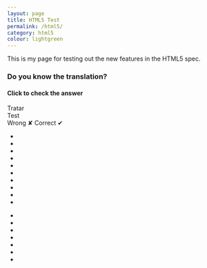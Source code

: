 ```yaml
---
layout: page
title: HTML5 Test  
permalink: /html5/
category: html5
colour: lightgreen
---
```


This is my page for testing out the new features in the HTML5 spec.

<div id='verb_container'>
  <h3>Do you know the translation?</h3>
  <h4>Click to check the answer</h4>

  <div class='flip_container' onclick = "this.classList.toggle('flipped');" ontouchstart="this.classList.toggle('flipped');">
    <div class='flipper'>
      <div class='front'>
        <span id='current_verb' class='word'>Tratar</span>
      </div>
      <div class='back'>
        <span id='current_answer' class='word'>Test</span>
        <div class='check_answer'>
          <a class='wrong'><span>Wrong ✘</span></a>
          <a class='correct'><span>Correct ✔</span></a>
        </div>
      </div>
    </div>
  </div>
  <ul class='progress_bar'>
    <li class='dot'></li>
    <li class='dot'></li>
    <li class='dot'></li>
    <li class='dot'></li>
    <li class='dot'></li>
    <li class='dot'></li>
    <li class='dot'></li>
    <li class='dot'></li>
    <li class='dot'></li>
    <li class='dot'></li>
  </ul>
  <ul class='dot_matrix'>
    <div class='dot_matrix_top'>
      <li class='dot_matrix vertical seg5'></li>
      <li class='dot_matrix horizontal seg0'></li>
      <li class='dot_matrix vertical seg1'></li>
    </div>
    <div class='dot_matrix_middle'>
      <li class='dot_matrix vertical seg4'></li>
      <li class='dot_matrix horizontal seg6'></li>
      <li class='dot_matrix vertical seg2'></li>
    </div>
    <div class='dot_matrix_bottom'>
      <li class='dot_matrix horizontal seg3'></li>
    </div>
  </ul>
</div>
